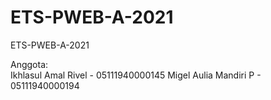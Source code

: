 # ETS-PWEB-A-2021
ETS-PWEB-A-2021

Anggota: <br/>
Ikhlasul Amal Rivel   -   05111940000145
Migel Aulia Mandiri P -   05111940000194
